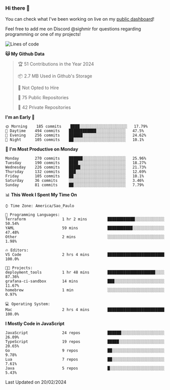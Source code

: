 ### Hi there 👋

<!--
**guicaulada/guicaulada** is a ✨ _special_ ✨ repository because its `README.md` (this file) appears on your GitHub profile.

Here are some ideas to get you started:

- 🔭 I’m currently working on ...
- 🌱 I’m currently learning ...
- 👯 I’m looking to collaborate on ...
- 🤔 I’m looking for help with ...
- 💬 Ask me about ...
- 📫 How to reach me: ...
- 😄 Pronouns: ...
- ⚡ Fun fact: ...
-->

You can check what I've been working on live on my [public dashboard](https://guicaulada.grafana.net/public-dashboards/7b7f644500ec4e6cb5d7a4e7b5ed0dab)!

Feel free to add me on Discord @sighmir for questions regarding programming or one of my projects!

<!--START_SECTION:waka-->
![Lines of code](https://img.shields.io/badge/From%20Hello%20World%20I%27ve%20Written-25.5%20million%20lines%20of%20code-blue)

**🐱 My Github Data** 

> 🏆 51 Contributions in the Year 2024
 > 
> 📦 2.7 MB Used in Github's Storage 
 > 
> 🚫 Not Opted to Hire
 > 
> 📜 75 Public Repositories 
 > 
> 🔑 42 Private Repositories  
 > 
**I'm an Early 🐤** 

```text
🌞 Morning    185 commits    ████░░░░░░░░░░░░░░░░░░░░░   17.79% 
🌆 Daytime    494 commits    ████████████░░░░░░░░░░░░░   47.5% 
🌃 Evening    256 commits    ██████░░░░░░░░░░░░░░░░░░░   24.62% 
🌙 Night      105 commits    ██░░░░░░░░░░░░░░░░░░░░░░░   10.1%

```
📅 **I'm Most Productive on Monday** 

```text
Monday       270 commits    ██████░░░░░░░░░░░░░░░░░░░   25.96% 
Tuesday      190 commits    ████░░░░░░░░░░░░░░░░░░░░░   18.27% 
Wednesday    226 commits    █████░░░░░░░░░░░░░░░░░░░░   21.73% 
Thursday     132 commits    ███░░░░░░░░░░░░░░░░░░░░░░   12.69% 
Friday       105 commits    ██░░░░░░░░░░░░░░░░░░░░░░░   10.1% 
Saturday     36 commits     ░░░░░░░░░░░░░░░░░░░░░░░░░   3.46% 
Sunday       81 commits     ██░░░░░░░░░░░░░░░░░░░░░░░   7.79%

```


📊 **This Week I Spent My Time On** 

```text
⌚︎ Time Zone: America/Sao_Paulo

💬 Programming Languages: 
Terraform                1 hr 2 mins         ████████████░░░░░░░░░░░░░   50.54% 
YAML                     59 mins             ███████████░░░░░░░░░░░░░░   47.48% 
Other                    2 mins              ░░░░░░░░░░░░░░░░░░░░░░░░░   1.98%

🔥 Editors: 
VS Code                  2 hrs 4 mins        █████████████████████████   100.0%

🐱‍💻 Projects: 
deployment_tools         1 hr 48 mins        █████████████████████░░░░   87.36% 
grafana-ci-sandbox       14 mins             ███░░░░░░░░░░░░░░░░░░░░░░   11.67% 
homebrew                 1 min               ░░░░░░░░░░░░░░░░░░░░░░░░░   0.97%

💻 Operating System: 
Mac                      2 hrs 4 mins        █████████████████████████   100.0%

```

**I Mostly Code in JavaScript** 

```text
JavaScript               24 repos            ██████░░░░░░░░░░░░░░░░░░░   26.09% 
TypeScript               19 repos            █████░░░░░░░░░░░░░░░░░░░░   20.65% 
Go                       9 repos             ██░░░░░░░░░░░░░░░░░░░░░░░   9.78% 
Lua                      7 repos             ██░░░░░░░░░░░░░░░░░░░░░░░   7.61% 
Java                     5 repos             █░░░░░░░░░░░░░░░░░░░░░░░░   5.43%

```



 Last Updated on 20/02/2024
<!--END_SECTION:waka-->
